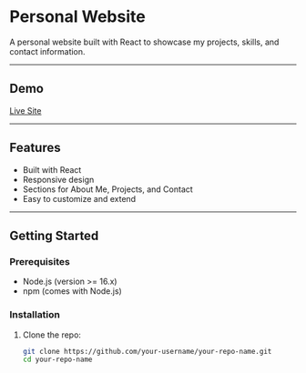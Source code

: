 # Personal Website

A personal website built with React to showcase my projects, skills, and contact information.

---

## Demo

[Live Site](https://your-username.github.io/your-repo-name/)

---

## Features

- Built with React
- Responsive design
- Sections for About Me, Projects, and Contact
- Easy to customize and extend

---

## Getting Started

### Prerequisites

- Node.js (version >= 16.x)
- npm (comes with Node.js)

### Installation

1. Clone the repo:

   ```bash
   git clone https://github.com/your-username/your-repo-name.git
   cd your-repo-name
